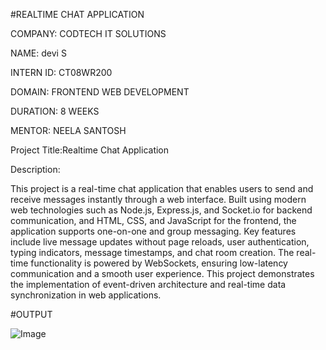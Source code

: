 #REALTIME CHAT APPLICATION

COMPANY: CODTECH IT SOLUTIONS

NAME: devi S

INTERN ID: CT08WR200

DOMAIN: FRONTEND WEB DEVELOPMENT

DURATION: 8 WEEKS

MENTOR: NEELA SANTOSH

Project Title:Realtime Chat Application

Description:

This project is a real-time chat application that enables users to send and receive messages instantly through a web interface. Built using modern web technologies such as Node.js, Express.js, and Socket.io for backend communication, and HTML, CSS, and JavaScript for the frontend, the application supports one-on-one and group messaging. Key features include live message updates without page reloads, user authentication, typing indicators, message timestamps, and chat room creation. The real-time functionality is powered by WebSockets, ensuring low-latency communication and a smooth user experience. This project demonstrates the implementation of event-driven architecture and real-time data synchronization in web applications.

#OUTPUT

![Image](https://github.com/user-attachments/assets/a2224f05-324f-4954-a0d8-f636476290f7)

